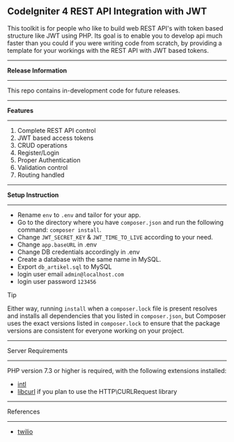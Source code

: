 ## CodeIgniter 4 REST API Integration with JWT
This toolkit is for people who like to build web REST API's with token based structure like JWT using PHP. Its goal is to enable you to develop api much faster than you could if you were writing code from scratch, by providing a template for your workings with the REST API with JWT based tokens.

*********************
**Release Information**
*********************
This repo contains in-development code for future releases.

*********
**Features**
*********

1. Complete REST API control
2. JWT based access tokens
3. CRUD operations
4. Register/Login
5. Proper Authentication
6. Validation control
7. Routing handled

***********
**Setup Instruction**
***********

- Rename `env` to `.env` and tailor for your app.
- Go to the directory where you have `composer.json` and run the following command: `composer install`.
- Change `JWT_SECRET_KEY` & `JWT_TIME_TO_LIVE` according to your need.
- Change `app.baseURL` in .env
- Change DB credentials accordingly in .env
- Create a database with the same name in MySQL.
- Export `db_artikel.sql` to MySQL
- login user email `admin@localhost.com`
- login user password `123456`

> [!TIP]
> Either way, running `install` when a `composer.lock` file is present resolves and installs all dependencies that you listed in `composer.json`, but Composer uses the exact versions listed in `composer.lock` to ensure that the package versions are consistent for everyone working on your project.

*******************
Server Requirements
*******************

PHP version 7.3 or higher is required, with the following extensions installed:

- [intl](http://php.net/manual/en/intl.requirements.php)
- [libcurl](http://php.net/manual/en/curl.requirements.php) if you plan to use the HTTP\CURLRequest library

*******************
References
*******************

- [twilio](https://www.twilio.com/blog/create-secured-restful-api-codeigniter-php)
